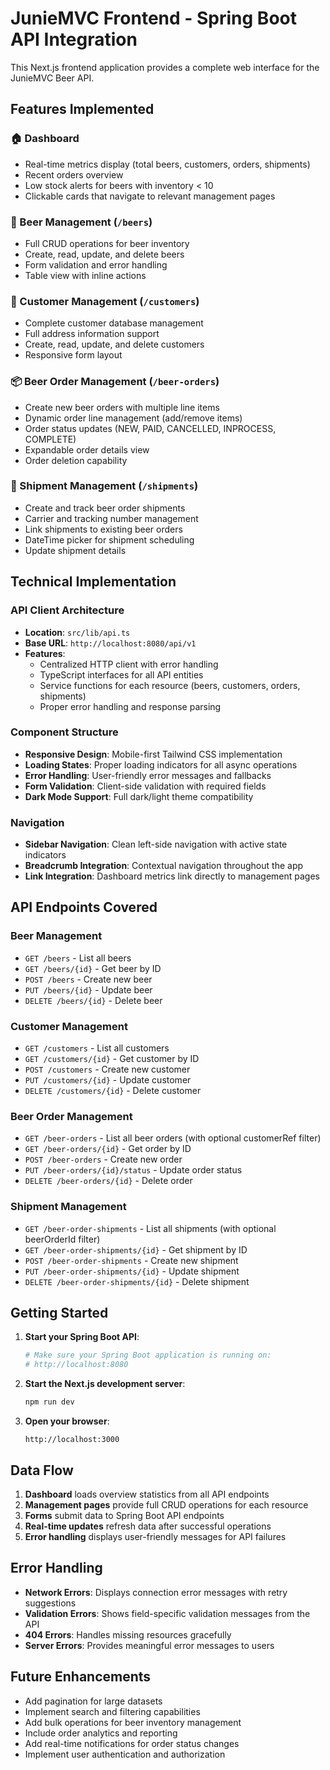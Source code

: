# JunieMVC Frontend - Spring Boot API Integration

This Next.js frontend application provides a complete web interface for the JunieMVC Beer API.

## Features Implemented

### 🏠 Dashboard
- Real-time metrics display (total beers, customers, orders, shipments)
- Recent orders overview
- Low stock alerts for beers with inventory < 10
- Clickable cards that navigate to relevant management pages

### 🍺 Beer Management (`/beers`)
- Full CRUD operations for beer inventory
- Create, read, update, and delete beers
- Form validation and error handling
- Table view with inline actions

### 👥 Customer Management (`/customers`)
- Complete customer database management
- Full address information support
- Create, read, update, and delete customers
- Responsive form layout

### 📦 Beer Order Management (`/beer-orders`)
- Create new beer orders with multiple line items
- Dynamic order line management (add/remove items)
- Order status updates (NEW, PAID, CANCELLED, INPROCESS, COMPLETE)
- Expandable order details view
- Order deletion capability

### 🚚 Shipment Management (`/shipments`)
- Create and track beer order shipments
- Carrier and tracking number management
- Link shipments to existing beer orders
- DateTime picker for shipment scheduling
- Update shipment details

## Technical Implementation

### API Client Architecture
- **Location**: `src/lib/api.ts`
- **Base URL**: `http://localhost:8080/api/v1`
- **Features**:
  - Centralized HTTP client with error handling
  - TypeScript interfaces for all API entities
  - Service functions for each resource (beers, customers, orders, shipments)
  - Proper error handling and response parsing

### Component Structure
- **Responsive Design**: Mobile-first Tailwind CSS implementation
- **Loading States**: Proper loading indicators for all async operations
- **Error Handling**: User-friendly error messages and fallbacks
- **Form Validation**: Client-side validation with required fields
- **Dark Mode Support**: Full dark/light theme compatibility

### Navigation
- **Sidebar Navigation**: Clean left-side navigation with active state indicators
- **Breadcrumb Integration**: Contextual navigation throughout the app
- **Link Integration**: Dashboard metrics link directly to management pages

## API Endpoints Covered

### Beer Management
- `GET /beers` - List all beers
- `GET /beers/{id}` - Get beer by ID
- `POST /beers` - Create new beer
- `PUT /beers/{id}` - Update beer
- `DELETE /beers/{id}` - Delete beer

### Customer Management
- `GET /customers` - List all customers
- `GET /customers/{id}` - Get customer by ID
- `POST /customers` - Create new customer
- `PUT /customers/{id}` - Update customer
- `DELETE /customers/{id}` - Delete customer

### Beer Order Management
- `GET /beer-orders` - List all beer orders (with optional customerRef filter)
- `GET /beer-orders/{id}` - Get order by ID
- `POST /beer-orders` - Create new order
- `PUT /beer-orders/{id}/status` - Update order status
- `DELETE /beer-orders/{id}` - Delete order

### Shipment Management
- `GET /beer-order-shipments` - List all shipments (with optional beerOrderId filter)
- `GET /beer-order-shipments/{id}` - Get shipment by ID
- `POST /beer-order-shipments` - Create new shipment
- `PUT /beer-order-shipments/{id}` - Update shipment
- `DELETE /beer-order-shipments/{id}` - Delete shipment

## Getting Started

1. **Start your Spring Boot API**:
   ```bash
   # Make sure your Spring Boot application is running on:
   # http://localhost:8080
   ```

2. **Start the Next.js development server**:
   ```bash
   npm run dev
   ```

3. **Open your browser**:
   ```
   http://localhost:3000
   ```

## Data Flow

1. **Dashboard** loads overview statistics from all API endpoints
2. **Management pages** provide full CRUD operations for each resource
3. **Forms** submit data to Spring Boot API endpoints
4. **Real-time updates** refresh data after successful operations
5. **Error handling** displays user-friendly messages for API failures

## Error Handling

- **Network Errors**: Displays connection error messages with retry suggestions
- **Validation Errors**: Shows field-specific validation messages from the API
- **404 Errors**: Handles missing resources gracefully
- **Server Errors**: Provides meaningful error messages to users

## Future Enhancements

- Add pagination for large datasets
- Implement search and filtering capabilities
- Add bulk operations for beer inventory management
- Include order analytics and reporting
- Add real-time notifications for order status changes
- Implement user authentication and authorization